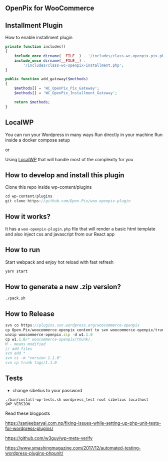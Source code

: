 ## OpenPix for WooCommerce

## Installment Plugin

How to enable installment plugin

```php
private function includes()
{
    include_once dirname(__FILE__) . '/includes/class-wc-openpix-pix.php';
    include_once dirname(__FILE__) .
        '/includes/class-wc-openpix-installment.php';
}

public function add_gateway($methods)
{
    $methods[] = 'WC_OpenPix_Pix_Gateway';
    $methods[] = 'WC_OpenPix_Installment_Gateway';

    return $methods;
}
```
	

## LocalWP
You can run your Wordpress in many ways
Run directly in your machine
Run inside a docker compose setup

or

Using [LocalWP](https://localwp.com/) that will handle most of the complexity for you

## How to develop and install this plugin
Clone this repo inside wp-content/plugins

```jsx
cd wp-content/plugins
git clone https://github.com/Open-Pix/woo-openpix-plugin
```

## How it works?
It has a `woo-openpix-plugin.php` file that will render a basic html template and also inject css and javascript from our React app

## How to run
Start webpack and enjoy hot reload with fast refresh
```jsx
yarn start
````

## How to generate a new .zip version?

```shell
./pack.sh
```

## How to Release
```jsx
svn co https://plugins.svn.wordpress.org/woocommerce-openpix
cp Open-Pix/woocommerce-openpix content to svn woocommerce-openpix/trunk
unzip woocommerce-openpix.zip -d w1.1.0
cp w1.1.0/* woocommerce-openpix/thunk/.
M - means modified
// add files
svn add * 
svn ci -m "version 1.1.0"
svn cp trunk tags/1.1.0
```

## Tests
- change sibelius to your password
```
./bin/install-wp-tests.sh wordpress_test root sibelius localhost $WP_VERSION
```

Read these blogposts

https://sanjeebaryal.com.np/fixing-issues-while-setting-up-php-unit-tests-for-wordpress-plugins/

https://github.com/w3guy/wp-meta-verify

https://www.smashingmagazine.com/2017/12/automated-testing-wordpress-plugins-phpunit/